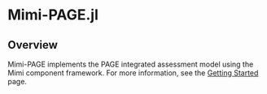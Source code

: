 # Mimi-PAGE.jl

## Overview

Mimi-PAGE implements the PAGE integrated assessment model using the Mimi component framework. For more information, see the [Getting Started](@ref) page.
